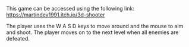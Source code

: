 This game can be accessed using the following link: https://martindev1991.itch.io/3d-shooter

The player uses the W A S D keys to move around and the mouse to aim and shoot. The player moves on to the next level when all enemies are defeated.
